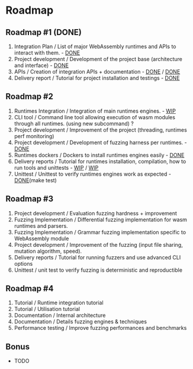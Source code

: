 # Roadmap

## Roadmap #1 (DONE)

1. Integration Plan / List of major WebAssembly runtimes and APIs to interact with them. - [DONE](INTEGRATION.md)
2. Project development / Development of the project base (architecture and interface) - [DONE](../warf/cli.rs)
3. APIs / Creation of integration APIs + documentation - [DONE](../warf/targets/src/lib.rs) / [DONE](how_to_add_new_fuzz_target.md)
4. Delivery report / Tutorial for project installation and testings - [DONE](../README.md#quick-start)

## Roadmap #2

1.	Runtimes Integration / Integration of main runtimes engines. - [WIP](../warf/targets/src/lib.rs)
2.	CLI tool / Command line tool allowing execution of wasm modules through all runtimes. (using new subcommand) ?
3.	Project development / Improvement of the project (threading, runtimes perf monitoring)
4.	Project development / Development of fuzzing harness per runtimes. - [DONE](../warf/targets/src/)
5.	Runtimes dockers / Dockers to install runtimes engines easily - [DONE](../Dockerfile)
6.	Delivery reports / Tutorial for runtimes installation, compilation, how to run tools and unittests - [WIP](../README.md) / [WIP](../docs/)
7.	Unittest / Unittest to verify runtimes engines work as expected - [DONE](../warf/Makefile)(make test)

## Roadmap #3

1.	Project development	/ Evaluation fuzzing hardness + improvement
2.	Fuzzing Implementation / Differential fuzzing implementation for wasm runtimes and parsers.
3.	Fuzzing Implementation / Grammar fuzzing implementation specific to WebAssembly module
4.	Project development / Improvement of the fuzzing (input file sharing, mutation algorithm, speed).
5.	Delivery reports / Tutorial for running fuzzers and use advanced CLI options
6.	Unittest / unit test to verify fuzzing is deterministic and reproductible

## Roadmap #4

1.	Tutorial / Runtime integration tutorial
2.	Tutorial / Utilisation tutorial
3.	Documentation / Internal architecture
4.	Documentation / Details fuzzing engines & techniques
5.	Performance testing / Improve fuzzing performances and benchmarks

## Bonus

- TODO
